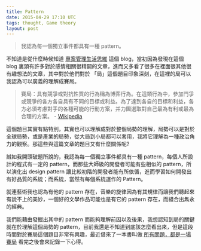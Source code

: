 ```yaml
---
title: Pattern
date: 2015-04-29 17:10 UTC
tags: thought, Game theory
layout: post
---
```


>我認為每一個獨立事件都具有一種 pattern。

不知道是從什麼時候知道 [專案管理生活思維](http://www.projectup.net/blog/) 這個 blog，當初因為發現在這個 blog 裏頭有許多對於感情相關很精闢的文章，進而又多看了很多在裡面很其他很有趣想法的文章，其中對於他們對於 「局」這個題目印象深刻，在這裡的局可以我認為可以廣義的理解成賽局。

>賽局：具有競爭或對抗性質的行為稱為博弈行為。在這類行為中，參加鬥爭或競爭的各方各自具有不同的目標或利益。為了達到各自的目標和利益，各方必須考慮對手的各種可能的行動方案，并力圖選取對自己最為有利或最為合理的方案。 - [Wikipedia](http://zh.wikipedia.org/zh-tw/%E5%8D%9A%E5%BC%88%E8%AE%BA)

這個題目其實有點特別，其實也可以理解成對於整個局勢的理解，局勢可以是對於全球局勢，或是產業的局勢，從大局到小局都可以套用，我將它理解為一種政治角力的觀察。那這些與這篇文章的題目又有什麼關係呢?

誠如我開頭破題所說的，我認為每一個獨立事件都具有一種 pattern，每個人所設計的程式有一定的 pattern，而那些大師級的開發者可能有些相似的 pattern，所以演化出 design pattern 讓比較初階的開發者能有所依循，進而學習如何開發出有好品質的系統；而系統，當然有每個系統運作的 Pattern。

就連藝術我也認為有他的 pattern 存在，音樂的旋律因為有其規律而讓我們聽起來有說不上的美妙，一個好的文學作品可能也是有它的 pattern 存在，而組合出雋永的經典。

我們能藉由發掘出其中的 pattern 而能夠理解前因以及後果，我想認知到局的關鍵就在於理解這個局勢的 pattern，目前我還是不知道到底該怎麼看出來，但是這段時間對於賽局這個題目非常有興趣，最近借來了一本書叫做 [所有問題，都是一場賽局](http://www.taaze.tw/sing.html?pid=11100693133) 看完之後會來記錄一下心得。
